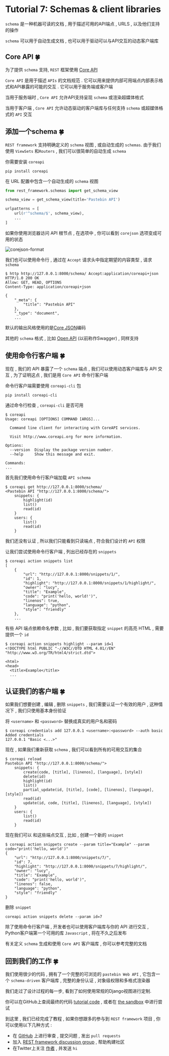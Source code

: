 # Tutorial 7: Schemas & client libraries

`schema` 是一种机器可读的文档 , 用于描述可用的API端点 , URLS , 以及他们支持的操作

`schema` 可以用于自动生成文档 , 也可以用于驱动可以与API交互的动态客户端库

## Core API  🍀

为了提供 `schema` 支持, `REST` 框架使用 [Core API](http://www.coreapi.org/)

`Core API` 是用于描述 `APIs` 的文档规范 . 它可以用来提供内部可用端点内部表示格式和API暴露的可能的交互 . 它可以用于服务端或客户端

当用于服务端时 , `Core API` 允许API支持呈现 `schema` 或渲染超媒体格式

当用于客户端 , `Core API` 允许动态驱动的客户端库与任何支持 `schema` 或超媒体格式的 `API` 交互

## 添加一个schema  🍀

`REST framework` 支持明确定义的 `schema` 视图 , 或自动生成的 `schemas`. 由于我们使用 `ViewSets` 和`Routers` , 我们可以很简单的自动生成 `schema` 

你需要安装 `coreapi` 

```shell
pip install coreapi
```

在 URL 配置中包含一个自动生成的 `schema` 视图

```python
from rest_framework.schemas import get_schema_view

schema_view = get_schema_view(title='Pastebin API')

urlpatterns = [
    url(r'^schema/$', schema_view),
    ...
]
```

如果你使用浏览器访问 API 根节点 , 在选项中 , 你可以看到 `corejson` 选项变成可用的状态

![corejson-format](http://oux34p43l.bkt.clouddn.com/corejson-format.png)

我们也可以使用命令行 , 通过在 `Accept` 请求头中指定期望的内容类型 , 请求 `schema` 

```shell
$ http http://127.0.0.1:8000/schema/ Accept:application/coreapi+json
HTTP/1.0 200 OK
Allow: GET, HEAD, OPTIONS
Content-Type: application/coreapi+json

{
    "_meta": {
        "title": "Pastebin API"
    },
    "_type": "document",
    ...
```

默认的输出风格使用的是[Core JSON](http://www.coreapi.org/specification/encoding/#core-json-encoding)编码

其他的 `schema` 格式 , 比如 [Open API](https://openapis.org/) (以前称作Swagger) , 同样支持

## 使用命令行客户端  🍀

现在 , 我们的 API 暴露了一个 `schema` 端点 , 我们可以使用动态客户端库与 API 交互 , 为了证明这点 , 我们是用 `Core API` 命令行客户端

命令行客户端需要使用 `coreapi-cli` 包

```shell
pip install coreapi-cli
```

通过命令行检查 , `coreapi-cli` 是否可用

```shell
$ coreapi
Usage: coreapi [OPTIONS] COMMAND [ARGS]...

  Command line client for interacting with CoreAPI services.

  Visit http://www.coreapi.org for more information.

Options:
  --version  Display the package version number.
  --help     Show this message and exit.

Commands:
...
```

首先我们使用命令行客户端加载 `API schema` 

```shell
$ coreapi get http://127.0.0.1:8000/schema/
<Pastebin API "http://127.0.0.1:8000/schema/">
    snippets: {
        highlight(id)
        list()
        read(id)
    }
    users: {
        list()
        read(id)
    }
```

我们还没有认证 , 所以我们只能看到只读端点 , 符合我们设计的 `API` 权限

让我们尝试使用命令行客户端 , 列出已经存在的 `snippets` 

```shell
$ coreapi action snippets list
[
    {
        "url": "http://127.0.0.1:8000/snippets/1/",
        "id": 1,
        "highlight": "http://127.0.0.1:8000/snippets/1/highlight/",
        "owner": "lucy",
        "title": "Example",
        "code": "print('hello, world!')",
        "linenos": true,
        "language": "python",
        "style": "friendly"
    },
    ...
```

有些 API 端点依赖命名参数 , 比如 , 我们要获取指定 `snippet` 的高亮 HTML , 需要提供一个 `id` 

```shell
$ coreapi action snippets highlight --param id=1
<!DOCTYPE html PUBLIC "-//W3C//DTD HTML 4.01//EN" "http://www.w3.org/TR/html4/strict.dtd">

<html>
<head>
  <title>Example</title>
  ...

```

## 认证我们的客户端  🍀

如果我们想要创建 , 编辑 , 删除 `snippets`  , 我们需要认证一个有效的用户 , 这种情况下 , 我们只使用基本身份验证

将 `<username>` 和 `<password>` 替换成真实的用户名和密码

```shell
$ coreapi credentials add 127.0.0.1 <username>:<password> --auth basic
Added credentials
127.0.0.1 "Basic <...>"
```

现在 , 如果我们重新获取 `schema`  , 我们可以看到所有的可用交互的集合

```shell
$ coreapi reload
Pastebin API "http://127.0.0.1:8000/schema/">
    snippets: {
        create(code, [title], [linenos], [language], [style])
        delete(id)
        highlight(id)
        list()
        partial_update(id, [title], [code], [linenos], [language], [style])
        read(id)
        update(id, code, [title], [linenos], [language], [style])
    }
    users: {
        list()
        read(id)
    }
```

现在我们可以 和这些端点交互 , 比如 , 创建一个新的 `snippet` 

```shell
$ coreapi action snippets create --param title="Example" --param code="print('hello, world')"
{
    "url": "http://127.0.0.1:8000/snippets/7/",
    "id": 7,
    "highlight": "http://127.0.0.1:8000/snippets/7/highlight/",
    "owner": "lucy",
    "title": "Example",
    "code": "print('hello, world')",
    "linenos": false,
    "language": "python",
    "style": "friendly"
}
```

删除 `snippet`

```shell
coreapi action snippets delete --param id=7
```

除了使用命令行客户端 , 开发者也可以使用客户端库与你的 API 进行交互 , Python客户端第一个可用的库 `Javascript` , 将在不久之后发布

有关定义 `schema` 生成和使用 `Core API` 客户端库 , 你可以参考完整的文档

## 回到我们的工作  🍀

我们使用很少的代码 , 拥有了一个完整的可浏览的 `pastebin Web API` , 它包含一个 `schema-driven` 客户端库 , 完整的身份认证 , 对象级权限和多格式渲染器

我们走过了设计过程的每一步, 看到了如何使用常规的Django视图进行定制.

你可以在GitHub上查阅最终的代码 [tutorial code](https://github.com/encode/rest-framework-tutorial) , 或者在 [the sandbox](https://restframework.herokuapp.com/) 中进行尝试

到这里 , 我们已经完成了教程 , 如果你想跟多的参与到 `REST framework` 项目 , 你可以使用以下几种方式 :

- 在 [GitHub](https://github.com/encode/django-rest-framework) 上进行审查 , 提交问题 , 发出 `pull requests`
- 加入 [REST framework discussion group](https://groups.google.com/forum/?fromgroups#!forum/django-rest-framework) , 帮助构建社区
- 在Twitter上关注 [作者](https://twitter.com/_tomchristie) , 并发送 `hi`